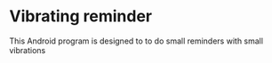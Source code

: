 # Vibrating reminder
This Android program is designed to to do small reminders with small vibrations
